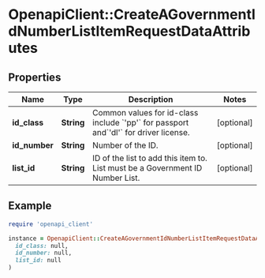 # OpenapiClient::CreateAGovernmentIdNumberListItemRequestDataAttributes

## Properties

| Name | Type | Description | Notes |
| ---- | ---- | ----------- | ----- |
| **id_class** | **String** | Common values for id-class include &#x60;&#39;pp&#39;&#x60; for passport and&#x60;&#39;dl&#39;&#x60; for driver license. | [optional] |
| **id_number** | **String** | Number of the ID. | [optional] |
| **list_id** | **String** | ID of the list to add this item to. List must be a Government ID Number List. | [optional] |

## Example

```ruby
require 'openapi_client'

instance = OpenapiClient::CreateAGovernmentIdNumberListItemRequestDataAttributes.new(
  id_class: null,
  id_number: null,
  list_id: null
)
```

